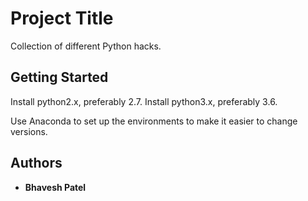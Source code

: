 # Project Title

Collection of different Python hacks.

## Getting Started

Install python2.x, preferably 2.7.
Install python3.x, preferably 3.6.

Use Anaconda to set up the environments to make it easier to change versions.

## Authors

* **Bhavesh Patel**
